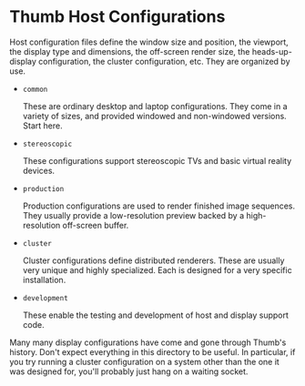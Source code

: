 # Thumb Host Configurations

Host configuration files define the window size and position, the viewport, the display type and dimensions, the off-screen render size, the heads-up-display configuration, the cluster configuration, etc. They are organized by use.

-   `common`

	These are ordinary desktop and laptop configurations. They come in a variety of sizes, and provided windowed and non-windowed versions. Start here.

-   `stereoscopic`

	These configurations support stereoscopic TVs and basic virtual reality devices.

-   `production`

	Production configurations are used to render finished image sequences. They usually provide a low-resolution preview backed by a high-resolution off-screen buffer.

-   `cluster`

	Cluster configurations define distributed renderers. These are usually very unique and highly specialized. Each is designed for a very specific installation.

-   `development`

	These enable the testing and development of host and display support code.

Many many display configurations have come and gone through Thumb's history. Don't expect everything in this directory to be useful. In particular, if you try running a cluster configuration on a system other than the one it was designed for, you'll probably just hang on a waiting socket.
